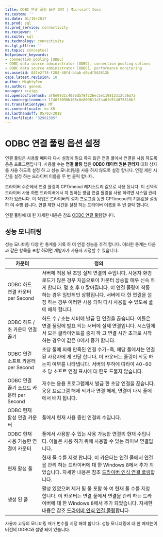 ```yaml
---
title: ODBC 연결 풀링 옵션 설정 | Microsoft Docs
ms.custom: ''
ms.date: 01/19/2017
ms.prod: sql
ms.prod_service: connectivity
ms.reviewer: ''
ms.suite: sql
ms.technology: connectivity
ms.tgt_pltfrm: ''
ms.topic: conceptual
helpviewer_keywords:
- connection pooling [ODBC]
- ODBC data source administrator [ODBC], connection pooling options
- ODBC data source administrator [ODBC], performance monitoring
ms.assetid: 037e2f78-f204-40f4-b4ab-d9cdf562012b
caps.latest.revision: 10
author: MightyPen
ms.author: genemi
manager: craigg
ms.openlocfilehash: af8e9931c4026d578f226ec5e119815312c36a7a
ms.sourcegitcommit: 1740f3090b168c0e809611a7aa6fd514075616bf
ms.translationtype: MT
ms.contentlocale: ko-KR
ms.lasthandoff: 05/03/2018
ms.locfileid: "32901305"
---
```

# <a name="setting-odbc-connection-pooling-options"></a>ODBC 연결 풀링 옵션 설정
연결 풀링은 사용할 때마다 다시 설정에 필요 하지 않은 연결 풀에서 연결을 사용 하도록 응용 프로그램입니다. 사용할 수는 **연결 풀링** 탭은 **ODBC 데이터 원본 관리자** 대화 상자를 사용 하도록 설정 하 고 성능 모니터링을 사용 하지 않도록 설정 합니다. 연결 제한 시간을 설정 하는 드라이버 이름을 두 번 클릭 합니다.  
  
 드라이버 수준에서 연결 풀링이 CPTimeout 레지스트리 값으로 사용 됩니다. 이 선택적 드라이버 사용 하면 드라이버에서 지 원하는 방금 연결 풀링을 사용 하려면 시스템 관리자가 있습니다. 이 작업은 드라이버의 설치 프로그램 동안 CPTimeout의 기본값을 설정 하 여 수행 됩니다. 연결 제한 시간을 설정 하는 드라이버 이름을 두 번 클릭 합니다.  
  
 연결 풀링에 대 한 자세한 내용은 참조 [ODBC 연결 풀링](../../odbc/reference/develop-app/driver-manager-connection-pooling.md)합니다.  
  
## <a name="performance-monitoring"></a>성능 모니터링  
 성능 모니터링 다양 한 통계를 기록 하 여 연결 성능을 추적 합니다. 이러한 통계는 다음과 같은 항목을 포함 하려면 개발자가 사용자 지정할 수 있습니다.  
  
|카운터|정의|  
|-------------|----------------|  
|ODBC 하드 연결 카운터 per Second|서버에 적용 된 초당 실제 연결의 수입니다. 사용자 환경 로드가 많은 경우 처음으로이 카운터 상승할 매우 신속 하 게 합니다. 몇 초 후 0 짧아집니다. 이 연결 풀링이 작동 하는 경우 일반적인 상황입니다. 서버에 대 한 연결을 설정 하는 경우 이러한 사용 되며 다시 사용할 수 있도록 풀에 배치 합니다.|  
|ODBC 하드 / 초 카운터 연결 끊기|하드 수 / 초는 서버에 발급 된 연결을 끊습니다. 이들은 연결 풀링에 발표 되는 서버에 실제 연결입니다. 시스템에서 모든 클라이언트를 중지 하 고 연결 시간 초과로 시작 하는 경우이 값은 0에서 증가 합니다.|  
|ODBC 연결 소프트 카운터 per Second|초당 풀에 의해 만족된 연결 수가-즉, 해당 풀에서는 연결 된 사용자에 게 전달 합니다. 이 카운터는 풀링이 작동 하는지 여부를 나타냅니다. 서버의 부하에 따라이 40-60 초 당 소프트 연결 표시에 대 한도 드물지 않습니다.|  
|ODBC 연결 끊기 소프트 카운터 per Second|개수는 응용 프로그램에서 발급 한 초당 연결을 끊습니다. 응용 프로그램 해제 되거나 연결 해제, 연결이 다시 풀에에서 배치 됩니다.|  
|ODBC 현재 활성 연결 카운터|풀에서 현재 사용 중인 연결의 수입니다.|  
|ODBC 현재 사용 가능한 연결이 카운터|풀에서 사용할 수 있는 사용 가능한 연결의 현재 수입니다. 이들은 사용 하기 위해 사용할 수 있는 라이브 연결입니다.|  
|현재 활성 풀|현재 풀 수를 지정 합니다. 이 카운터는 연결 풀에서 연결을 관리 하는 드라이버에 대 한 Windows 8에서 추가 되었습니다. 자세한 내용은 참조 [드라이버 인식 연결 풀링](../../odbc/reference/develop-app/driver-aware-connection-pooling.md)합니다.|  
|생성 된 풀|활성 있었으며 제거 됨 풀 포함 하 여 현재 풀 수를 지정 합니다. 이 카운터는 연결 풀에서 연결을 관리 하는 드라이버에 대 한 Windows 8에서 추가 되었습니다. 자세한 내용은 참조 [드라이버 인식 연결 풀링](../../odbc/reference/develop-app/driver-aware-connection-pooling.md)합니다.|  
  
 사용자 고유의 모니터링 매개 변수를 지정 해야 합니다. 성능 모니터링에 대 한 예제는이 버전의 ODBC와 설명 되어 있습니다.
